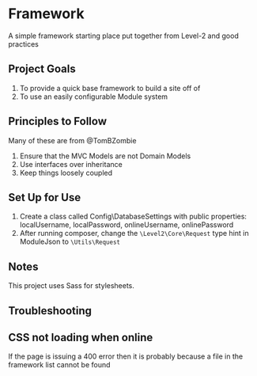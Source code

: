 # Framework
A simple framework starting place put together from Level-2 and good practices

Project Goals
----------
1. To provide a quick base framework to build a site off of
2. To use an easily configurable Module system

Principles to Follow
-----------------
Many of these are from @TomBZombie

1. Ensure that the MVC Models are not Domain Models
2. Use interfaces over inheritance
3. Keep things loosely coupled

Set Up for Use
-------------
1. Create a class called Config\\DatabaseSettings with public properties: localUsername, localPassword, onlineUsername, onlinePassword
2. After running composer, change the `\Level2\Core\Request` type hint in ModuleJson to `\Utils\Request`

Notes
----------------
This project uses Sass for stylesheets.

Troubleshooting
-------------------
## CSS not loading when online
If the page is issuing a 400 error then it is probably because a file in the framework list cannot be found
